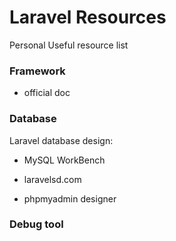 # Laravel Resources
Personal Useful resource list


### Framework

-    official doc

### Database

Laravel database design: 

-    MySQL WorkBench

-    laravelsd.com

-    phpmyadmin designer



### Debug tool




